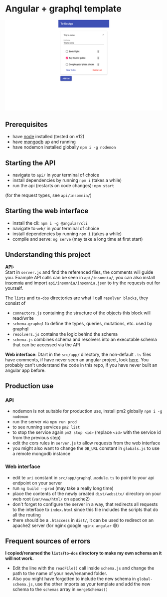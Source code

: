 # Angular + graphql template

![preview.png](https://raw.githubusercontent.com/Pixelcomet/angular-graphql-template/master/preview.png)

## Prerequisites
- have [node](https://nodejs.org/en/) installed (tested on v12)
- have [mongodb](https://docs.mongodb.com/manual/installation/) up and running
- have nodemon installed globally `npm i -g nodemon`

## Starting the API
- navigate to `api/` in your terminal of choice
- install dependencies by running `npm i` (takes a while)
- run the api (restarts on code changes): `npm start`

(for the request types, see `api/insomnia/`)

## Starting the web interface
- install the cli: `npm i -g @angular/cli`
- navigate to `web/` in your terminal of choice
- install dependencies by running `npm i` (takes a while)
- compile and serve: `ng serve` (may take a long time at first start)


## Understanding this project
**API:**   
Start in `server.js` and find the referenced files, the comments will guide you. Example API calls can be seen in `api/insomnia/`, you can also install [insomnia](https://insomnia.rest) and import `api/insomnia/insomnia.json` to try the requests out for yourself.

The `lists` and `to-dos` directories are what I call `resolver blocks`, they consist of
- `connectors.js` containing the structure of the objects this block will read/write
- `schema.graphql` to define the types, queries, mutations, etc. used by graphql
- `resolvers.js` contains the logic behind the schema
- `schema.js` combines schema and resolvers into an executable schema that can be accessed via the API


**Web interface**: Dtart in the `src/app/` directory, the non-default `.ts` files have comments, if have never seen an angular project, look [here](https://angular.io/start). You probably can't understand the code in this repo, if you have never built an angular app before.


## Production use
### API
- nodemon is not suitable for production use, install pm2 globally `npm i -g nodemon`
- run the server via `npm run prod`
- to see running services `pm2 list`
- to stop the service again `pm2 stop <id>` (replace `<id>` with the service id from the previous step)
- edit the cors rules in `server.js` to allow requests from the web interface
- you might also want to change the `DB_URL` constant in `globals.js` to use a remote mongodb instance

### Web interface
- edit te `uri` constant in `src/app/graphql.module.ts` to point to your api endpoint on your server
- run `ng build --prod` (may take a really long time)
- place the contents of the newly created `dist/website/` directory on your web root (`var/www/html/` on apache2)
- don't forget to configure the server in a way, that redirects all requests to the interface to `index.html` since this file includes the scripts that do all the routing
- there should be a `.htaccess` in `dist/`, it can be used to redirect on an apache2 server (for nginx google `nginx angular` 😅)

## Frequent sources of errors
**I copied/renamed the `lists`/`to-dos` directory to make my own schema an it will not work.**  
- Edit the line with the `readFile()` call inside `schema.js` and change the path to the name of your new/renamed folder.
- Also you might have forgotten to include the new schema in `global-schema.js`, use the other imports as your template and add the new schema to the `schemas` array in `mergeSchemas()`
